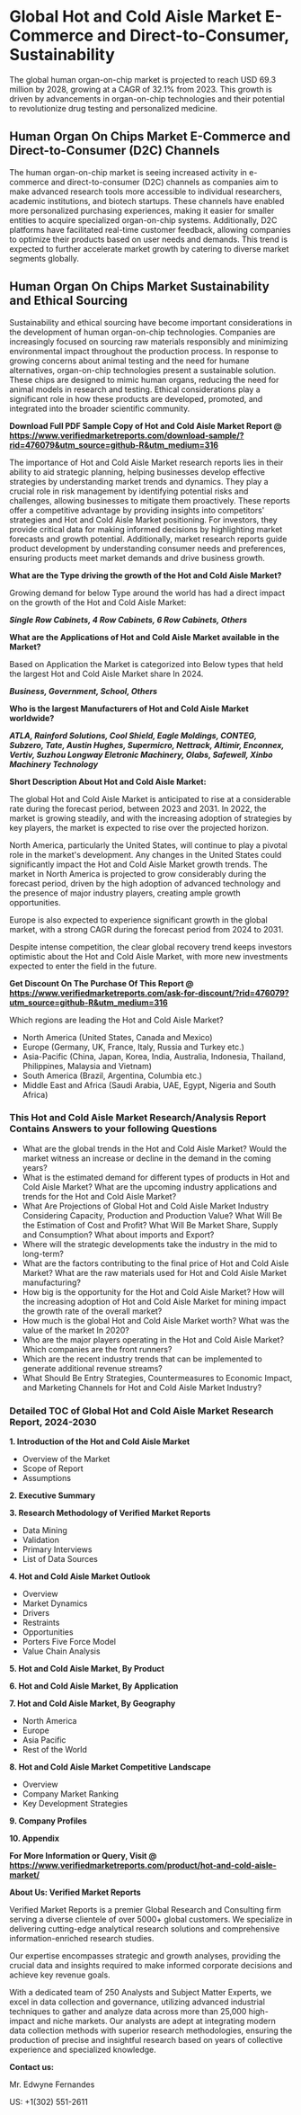 <h1>Global Hot and Cold Aisle Market E-Commerce and Direct-to-Consumer, Sustainability</h1><p class=""><p>The global human organ-on-chip market is projected to reach USD 69.3 million by 2028, growing at a CAGR of 32.1% from 2023. This growth is driven by advancements in organ-on-chip technologies and their potential to revolutionize drug testing and personalized medicine.</p><h2>Human Organ On Chips Market E-Commerce and Direct-to-Consumer (D2C) Channels</h2><p>The human organ-on-chip market is seeing increased activity in e-commerce and direct-to-consumer (D2C) channels as companies aim to make advanced research tools more accessible to individual researchers, academic institutions, and biotech startups. These channels have enabled more personalized purchasing experiences, making it easier for smaller entities to acquire specialized organ-on-chip systems. Additionally, D2C platforms have facilitated real-time customer feedback, allowing companies to optimize their products based on user needs and demands. This trend is expected to further accelerate market growth by catering to diverse market segments globally.</p><h2>Human Organ On Chips Market Sustainability and Ethical Sourcing</h2><p>Sustainability and ethical sourcing have become important considerations in the development of human organ-on-chip technologies. Companies are increasingly focused on sourcing raw materials responsibly and minimizing environmental impact throughout the production process. In response to growing concerns about animal testing and the need for humane alternatives, organ-on-chip technologies present a sustainable solution. These chips are designed to mimic human organs, reducing the need for animal models in research and testing. Ethical considerations play a significant role in how these products are developed, promoted, and integrated into the broader scientific community.</p></p><p class=""><strong>Download Full PDF Sample Copy of Hot and Cold Aisle Market Report @ <a href="https://www.verifiedmarketreports.com/download-sample/?rid=476079&utm_source=github-R&utm_medium=316" target="_blank">https://www.verifiedmarketreports.com/download-sample/?rid=476079&utm_source=github-R&utm_medium=316</a></strong></p><p>The importance of&nbsp;Hot and Cold Aisle Market research reports lies in their ability to aid strategic planning, helping businesses develop effective strategies by understanding market trends and dynamics. They play a crucial role in risk management by identifying potential risks and challenges, allowing businesses to mitigate them proactively. These reports offer a competitive advantage by providing insights into competitors' strategies and Hot and Cold Aisle Market positioning. For investors, they provide critical data for making informed decisions by highlighting market forecasts and growth potential. Additionally, market research reports guide product development by understanding consumer needs and preferences, ensuring products meet market demands and drive business growth.</p><p><strong>What are the&nbsp;Type driving the growth of the Hot and Cold Aisle Market?</strong></p><p id="" class="">Growing demand for below Type around the world has had a direct impact on the growth of the Hot and Cold Aisle Market:</p><p class=""><em><strong>Single Row Cabinets, 4 Row Cabinets, 6 Row Cabinets, Others</strong></em></p><p class=""><strong>What are the&nbsp;Applications&nbsp;of Hot and Cold Aisle Market available in the Market?</strong></p><p id="" class="">Based on Application the Market is categorized into Below types that held the largest Hot and Cold Aisle Market share In 2024.</p><p class=""><em><strong>Business, Government, School, Others</strong></em></p><p class=""><strong>Who is the largest Manufacturers of Hot and Cold Aisle Market worldwide?</strong></p><p><em><strong>ATLA, Rainford Solutions, Cool Shield, Eagle Moldings, CONTEG, Subzero, Tate, Austin Hughes, Supermicro, Nettrack, Altimir, Enconnex, Vertiv, Suzhou Longway Eletronic Machinery, Olabs, Safewell, Xinbo Machinery Technology</strong></em></p><p id="" class=""><strong>Short Description About Hot and Cold Aisle Market:</strong></p><p>The global Hot and Cold Aisle Market is anticipated to rise at a considerable rate during the forecast period, between 2023 and 2031. In 2022, the market is growing steadily, and with the increasing adoption of strategies by key players, the market is expected to rise over the projected horizon.</p><p>North America, particularly the United States, will continue to play a pivotal role in the market's development. Any changes in the United States could significantly impact the Hot and Cold Aisle Market growth trends. The market in North America is projected to grow considerably during the forecast period, driven by the high adoption of advanced technology and the presence of major industry players, creating ample growth opportunities.</p><p>Europe is also expected to experience significant growth in the global market, with a strong CAGR during the forecast period from 2024 to 2031.</p><p>Despite intense competition, the clear global recovery trend keeps investors optimistic about the Hot and Cold Aisle Market, with more new investments expected to enter the field in the future.</p><p id="" class=""><strong>Get Discount On The Purchase Of This Report @ <a href="https://www.verifiedmarketreports.com/ask-for-discount/?rid=476079?utm_source=github-R&utm_medium=316" target="_blank">https://www.verifiedmarketreports.com/ask-for-discount/?rid=476079?utm_source=github-R&utm_medium=316</a></strong></p><p class="">Which regions are leading the Hot and Cold Aisle Market?</p><ul><li>North America (United States, Canada and Mexico)</li><li>Europe (Germany, UK, France, Italy, Russia and Turkey etc.)</li><li>Asia-Pacific (China, Japan, Korea, India, Australia, Indonesia, Thailand, Philippines, Malaysia and Vietnam)</li><li>South America (Brazil, Argentina, Columbia etc.)</li><li>Middle East and Africa (Saudi Arabia, UAE, Egypt, Nigeria and South Africa)</li></ul><h3 id="" class="">This Hot and Cold Aisle Market Research/Analysis Report Contains Answers to your following Questions</h3><ul><li>What are the global trends in the Hot and Cold Aisle Market? Would the market witness an increase or decline in the demand in the coming years?</li><li>What is the estimated demand for different types of products in Hot and Cold Aisle Market? What are the upcoming industry applications and trends for the Hot and Cold Aisle Market?</li><li>What Are Projections of Global Hot and Cold Aisle Market Industry Considering Capacity, Production and Production Value? What Will Be the Estimation of Cost and Profit? What Will Be Market Share, Supply and Consumption? What about imports and Export?</li><li>Where will the strategic developments take the industry in the mid to long-term?</li><li>What are the factors contributing to the final price of Hot and Cold Aisle Market? What are the raw materials used for Hot and Cold Aisle Market manufacturing?</li><li>How big is the opportunity for the Hot and Cold Aisle Market? How will the increasing adoption of Hot and Cold Aisle Market for mining impact the growth rate of the overall market?</li><li>How much is the global Hot and Cold Aisle Market worth? What was the value of the market In 2020?</li><li>Who are the major players operating in the Hot and Cold Aisle Market? Which companies are the front runners?</li><li>Which are the recent industry trends that can be implemented to generate additional revenue streams?</li><li>What Should Be Entry Strategies, Countermeasures to Economic Impact, and Marketing Channels for Hot and Cold Aisle Market Industry?</li></ul><h3 id="" class="">Detailed TOC of Global Hot and Cold Aisle Market Research Report, 2024-2030</h3><p id="" class=""><strong>1. Introduction of the Hot and Cold Aisle Market</strong></p><ul><li>Overview of the Market</li><li>Scope of Report</li><li>Assumptions</li></ul><p id="" class=""><strong>2. Executive Summary</strong></p><p id="" class=""><strong>3. Research Methodology of Verified Market Reports</strong></p><ul><li>Data Mining</li><li>Validation</li><li>Primary Interviews</li><li>List of Data Sources</li></ul><p id="" class=""><strong>4. Hot and Cold Aisle Market Outlook</strong></p><ul><li>Overview</li><li>Market Dynamics</li><li>Drivers</li><li>Restraints</li><li>Opportunities</li><li>Porters Five Force Model</li><li>Value Chain Analysis</li></ul><p id="" class=""><strong>5. Hot and Cold Aisle Market, By Product</strong></p><p id="" class=""><strong>6. Hot and Cold Aisle Market, By Application</strong></p><p id="" class=""><strong>7. Hot and Cold Aisle Market, By Geography</strong></p><ul><li>North America</li><li>Europe</li><li>Asia Pacific</li><li>Rest of the World</li></ul><p id="" class=""><strong>8. Hot and Cold Aisle Market Competitive Landscape</strong></p><ul><li>Overview</li><li>Company Market Ranking</li><li>Key Development Strategies</li></ul><p id="" class=""><strong>9. Company Profiles</strong></p><p id="" class=""><strong>10. Appendix</strong></p><p id="" class=""><strong>For More Information or Query, Visit @ <a href="https://www.verifiedmarketreports.com/product/hot-and-cold-aisle-market/" target="_blank">https://www.verifiedmarketreports.com/product/hot-and-cold-aisle-market/</a></strong></p><p id="" class=""><strong>About Us: Verified Market Reports</strong></p><p id="" class="">Verified Market Reports is a premier Global Research and Consulting firm serving a diverse clientele of over 5000+ global customers. We specialize in delivering cutting-edge analytical research solutions and comprehensive information-enriched research studies.</p><p id="" class="">Our expertise encompasses strategic and growth analyses, providing the crucial data and insights required to make informed corporate decisions and achieve key revenue goals.</p><p id="" class="">With a dedicated team of 250 Analysts and Subject Matter Experts, we excel in data collection and governance, utilizing advanced industrial techniques to gather and analyze data across more than 25,000 high-impact and niche markets. Our analysts are adept at integrating modern data collection methods with superior research methodologies, ensuring the production of precise and insightful research based on years of collective experience and specialized knowledge.</p><p id="" class=""><strong>Contact us:</strong></p><p id="" class="">Mr. Edwyne Fernandes</p><p id="" class="">US: +1(302) 551-2611</p>
